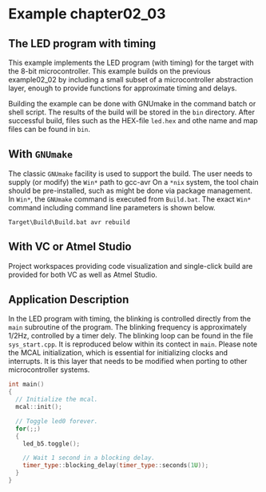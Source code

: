 # Example chapter02_03
## The LED program with timing

This example implements the LED program (with timing) for the
target with the 8-bit microcontroller.
This example builds on the previous example02_02
by including a small subset of a microcontroller
abstraction layer, enough to provide functions
for approximate timing and delays.

Building the example can be done with GNUmake
in the command batch or shell script.
The results of the build will be stored in the `bin`
directory. After successful build, files such as the HEX-file
`led.hex` and othe name and map files can be found in `bin`.

## With `GNUmake`

The classic `GNUmake` facility is used to support the build.
The user needs to supply (or modify) the `Win*` path to gcc-avr
On a `*nix` system, the tool chain should be pre-installed,
such as might be done via package management.
In `Win*`, the `GNUmake` command is executed from
`Build.bat`. The exact `Win*` command including command line
parameters is shown below.

```DOS
Target\Build\Build.bat avr rebuild
```

## With VC or Atmel Studio

Project workspaces providing code visualization
and single-click build are provided for both
VC as well as Atmel Studio.

## Application Description

In the LED program with timing, the blinking is controlled directly
from the `main` subroutine of the program. The blinking
frequency is approximately 1/2Hz, controlled by a timer dely.
The blinking loop can be found in the file `sys_start.cpp`.
It is reproduced below within its contect in `main`.
Please note the MCAL initialization, which is essential
for initializing clocks and interrupts. It is this layer
that needs to be modified when porting to other microcontroller
systems.

```cpp
int main()
{
  // Initialize the mcal.
  mcal::init();

  // Toggle led0 forever.
  for(;;)
  {
    led_b5.toggle();

    // Wait 1 second in a blocking delay.
    timer_type::blocking_delay(timer_type::seconds(1U));
  }
}
```
